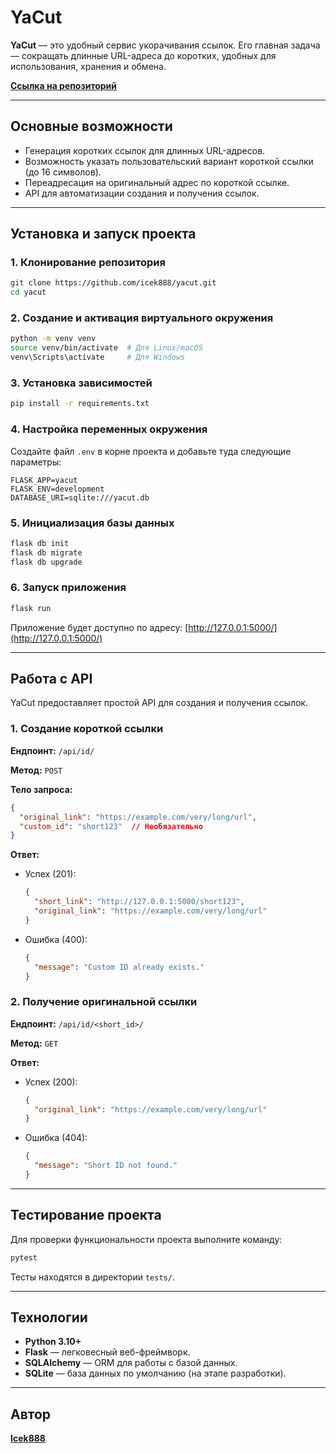 # YaCut

**YaCut** — это удобный сервис укорачивания ссылок. Его главная задача — сокращать длинные URL-адреса до коротких, удобных для использования, хранения и обмена.

[**Ссылка на репозиторий**](https://github.com/icek888/yacut)

---

## Основные возможности

- Генерация коротких ссылок для длинных URL-адресов.
- Возможность указать пользовательский вариант короткой ссылки (до 16 символов).
- Переадресация на оригинальный адрес по короткой ссылке.
- API для автоматизации создания и получения ссылок.

---

## Установка и запуск проекта

### 1. Клонирование репозитория

```bash
git clone https://github.com/icek888/yacut.git
cd yacut
```

### 2. Создание и активация виртуального окружения

```bash
python -m venv venv
source venv/bin/activate  # Для Linux/macOS
venv\Scripts\activate     # Для Windows
```

### 3. Установка зависимостей

```bash
pip install -r requirements.txt
```

### 4. Настройка переменных окружения

Создайте файл `.env` в корне проекта и добавьте туда следующие параметры:

```plaintext
FLASK_APP=yacut
FLASK_ENV=development
DATABASE_URI=sqlite:///yacut.db
```

### 5. Инициализация базы данных

```bash
flask db init
flask db migrate
flask db upgrade
```

### 6. Запуск приложения

```bash
flask run
```

Приложение будет доступно по адресу: [http://127.0.0.1:5000/](http://127.0.0.1:5000/)

---

## Работа с API

YaCut предоставляет простой API для создания и получения ссылок.

### 1. Создание короткой ссылки

**Ендпоинт:** `/api/id/`

**Метод:** `POST`

**Тело запроса:**
```json
{
  "original_link": "https://example.com/very/long/url",
  "custom_id": "short123"  // Необязательно
}
```

**Ответ:**
- Успех (201):
  ```json
  {
    "short_link": "http://127.0.0.1:5000/short123",
    "original_link": "https://example.com/very/long/url"
  }
  ```
- Ошибка (400):
  ```json
  {
    "message": "Custom ID already exists."
  }
  ```

### 2. Получение оригинальной ссылки

**Ендпоинт:** `/api/id/<short_id>/`

**Метод:** `GET`

**Ответ:**
- Успех (200):
  ```json
  {
    "original_link": "https://example.com/very/long/url"
  }
  ```
- Ошибка (404):
  ```json
  {
    "message": "Short ID not found."
  }
  ```

---

## Тестирование проекта

Для проверки функциональности проекта выполните команду:

```bash
pytest
```

Тесты находятся в директории `tests/`.

---

## Технологии

- **Python 3.10+**
- **Flask** — легковесный веб-фреймворк.
- **SQLAlchemy** — ORM для работы с базой данных.
- **SQLite** — база данных по умолчанию (на этапе разработки).

---

## Автор

[**Icek888**](https://github.com/icek888)  